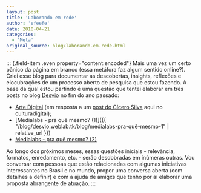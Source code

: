 ```yaml
---
layout: post
title: 'Laborando em rede'
author: 'efeefe'
date: 2010-04-21
categories:
  - 'Meta'
original_source: blog/laborando-em-rede.html
---
```


::: {.field-item .even property="content:encoded"}
Mais uma vez um certo pânico da página em branco (essa metáfora faz algum sentido online?). Criei esse blog para documentar as descobertas, insights, reflexões e elocubrações de um processo aberto de pesquisa que estou fazendo. A base da qual estou partindo é uma questão que tentei elaborar em três posts no blog [Desvio](http://desvio.weblab.tk/) no fim do ano passado:

-   [Arte Digital](http://desvio.weblab.tk/blog/arte-digital) (em resposta a um [post do Cícero Silva](http://culturadigital.br/blog/2009/12/02/relatorio-final-sobre-arte-digital-no-forum-da-cultura-digital-brasileira-final-report-for-digital-arts-brazilian-digital-culture-forum/) aqui no culturadigital);
-   [Medialabs - pra quê mesmo? (1)]({{ "/blog/desvio.weblab.tk/blog/medialabs-pra-quê-mesmo-1" \| relative_url }})
-   [Medialabs - pra quê mesmo? (2)](http://desvio.weblab.tk/blog/medialabs-pra-quê-mesmo-2)

Ao longo dos próximos meses, essas questões iniciais - relevância, formatos, enredamento, etc. - serão desdobradas em inúmeras outras. Vou conversar com pessoas que estão relacionadas com algumas iniciativas interessantes no Brasil e no mundo, propor uma conversa aberta (com detalhes a definir) e com a ajuda de amigxs que tenho por aí elaborar uma proposta abrangente de atuação.
:::
